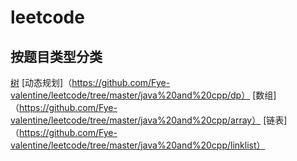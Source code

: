 # leetcode
## 按题目类型分类
[树](https://github.com/Fye-valentine/leetcode/tree/master/java%20and%20cpp/Tree)
[动态规划]（https://github.com/Fye-valentine/leetcode/tree/master/java%20and%20cpp/dp）
[数组]（https://github.com/Fye-valentine/leetcode/tree/master/java%20and%20cpp/array）
[链表]（https://github.com/Fye-valentine/leetcode/tree/master/java%20and%20cpp/linklist）
